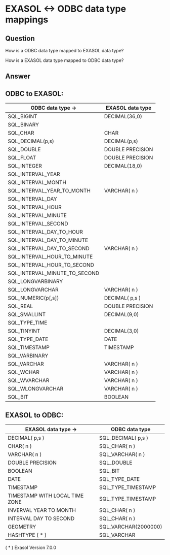 # EXASOL &lt;-&gt; ODBC data type mappings 
## Question

How is a ODBC data type mapped to EXASOL data type?

How is a EXASOL data type mapped to ODBC data type?

## Answer

## ODBC to EXASOL:



|**ODBC data type ->** |**EXASOL data type** | 
| --- | --- |
| SQL_BIGINT |  DECIMAL(36,0) |
| SQL_BINARY | 
| SQL_CHAR |  CHAR |
| SQL_DECIMAL(p,s) |  DECIMAL(p,s) |
| SQL_DOUBLE |  DOUBLE PRECISION |
| SQL_FLOAT |  DOUBLE PRECISION |
| SQL_INTEGER |  DECIMAL(18,0) |
| SQL_INTERVAL_YEAR | 
| SQL_INTERVAL_MONTH | 
| SQL_INTERVAL_YEAR_TO_MONTH |  VARCHAR( n ) |
| SQL_INTERVAL_DAY | 
| SQL_INTERVAL_HOUR | 
| SQL_INTERVAL_MINUTE | 
| SQL_INTERVAL_SECOND | 
| SQL_INTERVAL_DAY_TO_HOUR | 
| SQL_INTERVAL_DAY_TO_MINUTE | 
| SQL_INTERVAL_DAY_TO_SECOND |  VARCHAR( n ) |
| SQL_INTERVAL_HOUR_TO_MINUTE | 
| SQL_INTERVAL_HOUR_TO_SECOND | 
| SQL_INTERVAL_MINUTE_TO_SECOND | 
| SQL_LONGVARBINARY | 
| SQL_LONGVARCHAR |  VARCHAR( n ) |
| SQL_NUMERIC(p[,s]) |  DECIMAL( p,s ) |
| SQL_REAL |  DOUBLE PRECISION |
| SQL_SMALLINT |  DECIMAL(9,0) |
| SQL_TYPE_TIME | 
| SQL_TINYINT |  DECIMAL(3,0) |
| SQL_TYPE_DATE |  DATE |
| SQL_TIMESTAMP |  TIMESTAMP |
| SQL_VARBINARY | 
| SQL_VARCHAR |  VARCHAR( n ) |
| SQL_WCHAR |  VARCHAR( n ) |
| SQL_WVARCHAR |  VARCHAR( n ) |
| SQL_WLONGVARCHAR |  VARCHAR( n ) |
| SQL_BIT |  BOOLEAN |

## EXASOL to ODBC:

|**EXASOL data type ->** |**ODBC data type** |
| --- | --- |
| DECIMAL( p,s ) |  SQL_DECIMAL( p,s ) |
| CHAR( n ) |  SQL_CHAR( n ) |
| VARCHAR( n ) |  SQL_VARCHAR( n ) |
| DOUBLE PRECISION |  SQL_DOUBLE |
| BOOLEAN |  SQL_BIT |
| DATE |  SQL_TYPE_DATE |
| TIMESTAMP |  SQL_TYPE_TIMESTAMP |
| TIMESTAMP WITH LOCAL TIME ZONE |  SQL_TYPE_TIMESTAMP |
| INVERVAL YEAR TO MONTH |  SQL_CHAR( n ) |
| INTERVAL DAY TO SECOND |  SQL_CHAR( n ) |
| GEOMETRY |  SQL_VARCHAR(2000000) |
| HASHTYPE ( * ) |  SQL_VARCHAR |

( * ) Exasol Version 7.0.0

